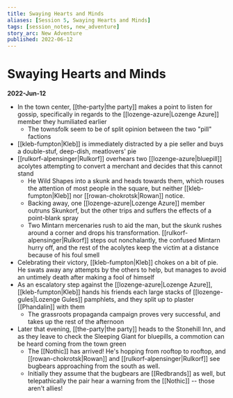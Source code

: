 ```yaml
---
title: Swaying Hearts and Minds
aliases: [Session 5, Swaying Hearts and Minds]
tags: [session_notes, new_adventure]
story_arc: New Adventure
published: 2022-06-12
---
```

# Swaying Hearts and Minds
**2022-Jun-12**

- In the town center, [[the-party|the party]] makes a point to listen for gossip, specifically in regards to the [[lozenge-azure|Lozenge Azure]] member they humiliated earlier
	- The townsfolk seem to be of split opinion between the two "pill" factions
- [[kleb-fumpton|Kleb]] is immediately distracted by a pie seller and buys a double-stuf, deep-dish, meatlovers' pie
- [[rulkorf-alpensinger|Rulkorf]] overhears two [[lozenge-azure|bluepill]] acolytes attempting to convert a merchant and decides that this cannot stand
	- He Wild Shapes into a skunk and heads towards them, which rouses the attention of most people in the square, but neither [[kleb-fumpton|Kleb]] nor [[rowan-chokrotsk|Rowan]] notice.
	- Backing away, one [[lozenge-azure|Lozenge Azure]] member outruns Skunkorf, but the other trips and suffers the effects of a point-blank spray
	- Two Mintarn mercenaries rush to aid the man, but the skunk rushes around a corner and drops his transformation. [[rulkorf-alpensinger|Rulkorf]] steps out nonchalantly, the confused Mintarn hurry off, and the rest of the acolytes keep the victim at a distance because of his foul smell
- Celebrating their victory, [[kleb-fumpton|Kleb]] chokes on a bit of pie. He swats away any attempts by the others to help, but manages to avoid an untimely death after making a fool of himself
- As an escalatory step against the [[lozenge-azure|Lozenge Azure]], [[kleb-fumpton|Kleb]] hands his friends each large stacks of [[lozenge-gules|Lozenge Gules]] pamphlets, and they split up to plaster [[Phandalin]] with them
	- The grassroots propaganda campaign proves very successful, and takes up the rest of the afternoon
- Later that evening, [[the-party|the party]] heads to the Stonehill Inn, and as they leave to check the Sleeping Giant for bluepills, a commotion can be heard coming from the town green
	- The [[Nothic]] has arrived! He's hopping from rooftop to rooftop, and [[rowan-chokrotsk|Rowan]] and [[rulkorf-alpensinger|Rulkorf]] see bugbears approaching from the south as well.
	- Initially they assume that the bugbears are [[Redbrands]] as well, but telepathically the pair hear a warning from the [[Nothic]] -- those aren't allies!